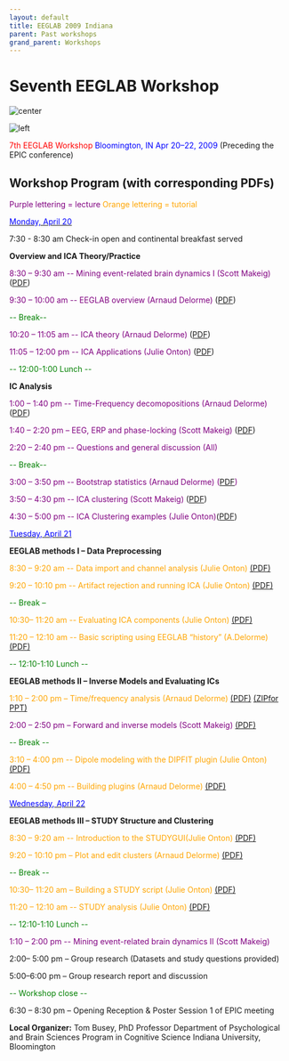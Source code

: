 ```yaml
---
layout: default
title: EEGLAB 2009 Indiana
parent: Past workshops
grand_parent: Workshops
---
```


Seventh EEGLAB Workshop
=======================

![center](/assets/images/IMG_0093.jpg)

![left](/assets/images/Epic.gif) 

<span style="color: red">7th EEGLAB Workshop</span>
<span style="color: blue">Bloomington, IN
Apr 20–22, 2009</span>
(Preceding the EPIC conference)


Workshop Program (with corresponding PDFs)
------------------------------------------

<span style="color: purple">Purple lettering = lecture</span>
<span style="color: orange">Orange lettering = tutorial</span>

<u><span style="color: blue">Monday, April 20</span></u>


7:30 - 8:30 am Check-in open and continental breakfast served

**Overview and ICA Theory/Practice**

<span style="color: purple"> 8:30 – 9:30 am -- Mining event-related brain dynamics I (Scott Makeig)</span> ([PDF](https://sccn.ucsd.edu/githubwiki/files/eeglab_intro.pdf))

<span style="color: purple"> 9:30 – 10:00 am -- EEGLAB overview (Arnaud Delorme)</span> ([PDF](https://sccn.ucsd.edu/githubwiki/files/lecture_eeglaboverview.pdf))

<span style="color: green">-- Break--</span>

<span style="color: purple"> 10:20 – 11:05 am -- ICA theory (Arnaud Delorme)</span> ([PDF](https://sccn.ucsd.edu/githubwiki/files/ica_indiana.pdf))

<span style="color: purple"> 11:05 – 12:00 pm -- ICA Applications (Julie Onton)</span> ([PDF](https://sccn.ucsd.edu/githubwiki/files/ica_application.pdf))



<span style="color: green">-- 12:00-1:00 Lunch --</span>

**IC Analysis**


<span style="color: purple">1:00 – 1:40 pm -- Time-Frequency decomopositions (Arnaud Delorme) </span> ([PDF](https://sccn.ucsd.edu/githubwiki/files/lecture_timefreq.pdf))

<span style="color: purple">1:40 – 2:20 pm – EEG, ERP and phase-locking (Scott Makeig)</span> ([PDF](https://sccn.ucsd.edu/githubwiki/files/indiana_phaselocking.pdf))

<span style="color: purple">2:20 – 2:40 pm -- Questions and general discussion (All)</span>


<span style="color: green">-- Break--</span>

<span style="color: purple">3:00 – 3:50 pm -- Bootstrap statistics (Arnaud Delorme) ([PDF](https://sccn.ucsd.edu/githubwiki/files/lecture_statistics.pdf)) </span>

<span style="color: purple">3:50 – 4:30 pm -- ICA clustering (Scott Makeig)</span> ([PDF](https://sccn.ucsd.edu/githubwiki/files/eeglab_indiana_clustering.pdf))

<span style="color: purple">4:30 – 5:00 pm -- ICA Clustering examples (Julie Onton)</span>([PDF](https://sccn.ucsd.edu/githubwiki/files/clusteringexamples.pdf))

<u><span style="color: blue">Tuesday, April 21</span></u>

**EEGLAB methods I – Data Preprocessing**




<span style="color: orange">8:30 – 9:20 am -- Data import and channel analysis (Julie Onton)</span> [(PDF)](https://sccn.ucsd.edu/githubwiki/files/practicum_1_data_import.pdf)

<span style="color: orange">9:20 – 10:10 pm -- Artifact rejection and running ICA (Julie Onton)</span> [(PDF)](https://sccn.ucsd.edu/githubwiki/files/practicum_2_preprocess_ica.pdf)

<span style="color: green">-- Break –</span>

<span style="color: orange">10:30– 11:20 am -- Evaluating ICA components (Julie Onton)</span> [(PDF)](https://sccn.ucsd.edu/githubwiki/files/practicum_3_evaluateics.pdf)

<span style="color: orange">11:20 – 12:10 am -- Basic scripting using EEGLAB “history” (A.Delorme)</span> [(PDF)](https://sccn.ucsd.edu/githubwiki/files/practicum_scripting.pdf)

<span style="color: green">-- 12:10-1:10 Lunch --</span>

**EEGLAB methods II – Inverse Models and Evaluating ICs**


<span style="color: orange">1:10 – 2:00 pm – Time/frequency analysis (Arnaud
Delorme)</span> [(PDF)](https://sccn.ucsd.edu/githubwiki/files/practicum_timefreq.pdf) [(ZIPfor PPT)](https://sccn.ucsd.edu/githubwiki/files/lecture_timefreq.zip)

<span style="color: purple">2:00 – 2:50 pm – Forward and inverse models (Scott Makeig)</span> [(PDF)](https://sccn.ucsd.edu/githubwiki/files/dipfit_theory_indiana.pdf)

<span style="color: green">-- Break -- </span>

<span style="color: orange">3:10 – 4:00 pm -- Dipole modeling with the DIPFIT plugin (Julie Onton)</span> [(PDF)](https://sccn.ucsd.edu/githubwiki/files/practicum_6_dipfitcoreg.pdf)

<span style="color: orange">4:00 – 4:50 pm -- Building plugins (Arnaud Delorme)</span> [(PDF)](https://sccn.ucsd.edu/githubwiki/files/eeglab_plugins.pdf)

<u><span style="color: blue">Wednesday, April 22</span></u>


**EEGLAB methods III – STUDY Structure and Clustering**




<span style="color: orange"> 8:30 – 9:20 am -- Introduction to the STUDYGUI(Julie Onton)</span>
[(PDF)](https://sccn.ucsd.edu/githubwiki/files/practicum_8_studygui.pdf)

<span style="color: orange">9:20 – 10:10 pm – Plot and edit clusters (Arnaud Delorme)</span>
[(PDF)](https://sccn.ucsd.edu/githubwiki/files/practicum_studyplotedit.pdf)

<span style="color: green">-- Break -- </span>

<span style="color: orange">10:30– 11:20 am – Building a STUDY script (Julie Onton)</span>
[(PDF)](https://sccn.ucsd.edu/githubwiki/files/practicum_10_studyscripting.pdf)

<span style="color: orange">11:20 – 12:10 am -- STUDY analysis (Julie Onton)</span>
[(PDF)](https://sccn.ucsd.edu/githubwiki/files/practicum_11_studyanalysis.pdf)

<span style="color: green">-- 12:10-1:10 Lunch --</span>

<span style="color: purple">1:10 – 2:00 pm -- Mining event-related brain dynamics
II (Scott Makeig)</span>

2:00– 5:00 pm – Group research (Datasets and study questions provided)

5:00–6:00 pm – Group research report and discussion



<span style="color: green">-- Workshop close --</span>

6:30 – 8:30 pm – Opening Reception & Poster Session 1 of EPIC meeting

**Local Organizer:** Tom Busey, PhD Professor Department of
Psychological and Brain Sciences Program in Cognitive Science Indiana
University, Bloomington

